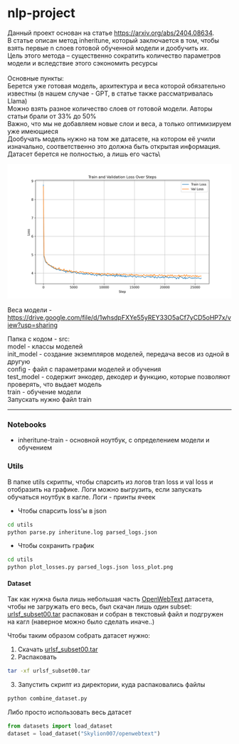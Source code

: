 # nlp-project

Данный проект основан на статье https://arxiv.org/abs/2404.08634. \
В статье описан метод inheritune, который заключается в том, чтобы взять первые n слоев готовой обученной модели и дообучить их.\
Цель этого метода – существенно сократить количество параметров модели и вследствие этого сэкономить ресурсы\
\
Основные пункты:\
Берется уже готовая модель, архитектура и веса которой обязательно известны (в нашем случае - GPT, в статье также рассматривалась Llama)\
Можно взять разное количество слоев от готовой модели. Авторы статьи брали от 33% до 50%\
Важно, что мы не добавляем новые слои и веса, а только оптимизируем уже имеющиеся\
Дообучать модель нужно на том же датасете, на котором её учили изначально, соответственно это должна быть открытая информация. \
Датасет берется не полностью, а лишь его часть\

<img src="images/loss_plot.png" alt="loss plot" width="700">

Веса модели - https://drive.google.com/file/d/1whsdpFXYe55yREY33O5aCf7yCD5oHP7x/view?usp=sharing

Папка с кодом - src: \
model - классы моделей\
init_model - создание экземпляров моделей, передача весов из одной в другую\
config - файл с параметрами моделей и обучения\
test_model - содержит энкодер, декодер и функцию, которые позволяют проверять, что выдает модель\
train - обучение модели\
Запускать нужно файл train

---

### Notebooks

* inheritune-train - основной ноутбук, с определением модели и обучением

### Utils

В папке utils скрипты, чтобы спарсить из логов tran loss и val loss и отобразить на графике. Логи можно выгрузить, если запускать обучаться ноутбук в кагле. Логи - принты ячеек

* Чтобы спарсить loss'ы в json
```bash
cd utils
python parse.py inheritune.log parsed_logs.json
```

* Чтобы сохранить график
```bash
cd utils
python plot_losses.py parsed_logs.json loss_plot.png
```

#### Dataset

Так как нужна была лишь небольшая часть [OpenWebText](https://huggingface.co/datasets/Skylion007/openwebtext) датасета, чтобы не загружать его весь, был скачан лишь один subset: [urlsf_subset00.tar](https://huggingface.co/datasets/Skylion007/openwebtext/blob/main/subsets/urlsf_subset00.tar) распакован и собран в текстовый файл и подгружен на кагл (наверное можно было сделать иначе..)

Чтобы таким образом собрать датасет нужно:
1. Скачать [urlsf_subset00.tar](https://huggingface.co/datasets/Skylion007/openwebtext/blob/main/subsets/urlsf_subset00.tar)
2. Распаковать
```bash
tar -xf urlsf_subset00.tar 
```
3. Запустить скрипт из директории, куда распаковались файлы
```bash
python combine_dataset.py
```

Либо просто использовать весь датасет

```python
from datasets import load_dataset
dataset = load_dataset("Skylion007/openwebtext")
```
